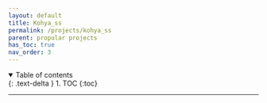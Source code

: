 ```yaml
---
layout: default
title: Kohya_ss
permalink: /projects/kohya_ss
parent: propular projects
has_toc: true
nav_order: 3
---
```

<details open markdown="block">
  <summary>
    Table of contents
  </summary>
  {: .text-delta }
1. TOC
{:toc}
</details>

----